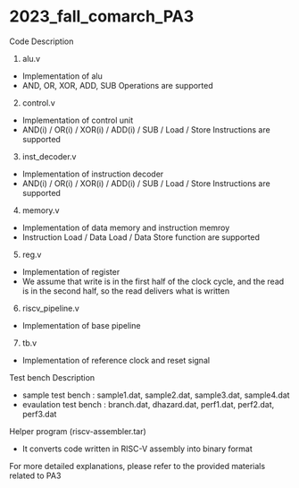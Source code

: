 # 2023_fall_comarch_PA3

Code Description

1. alu.v
- Implementation of alu
- AND, OR, XOR, ADD, SUB Operations are supported

2. control.v
- Implementation of control unit
- AND(i) / OR(i) / XOR(i) / ADD(i) / SUB / Load / Store Instructions are supported

3. inst_decoder.v
- Implementation of instruction decoder
- AND(i) / OR(i) / XOR(i) / ADD(i) / SUB / Load / Store Instructions are supported
  
4. memory.v
- Implementation of data memory and instruction memroy
- Instruction Load / Data Load / Data Store function are supported

5. reg.v
- Implementation of register
- We assume that write is in the first half of the clock cycle,
and the read is in the second half, so the read delivers what is written

6. riscv_pipeline.v
- Implementation of base pipeline

7. tb.v
- Implementation of reference clock and reset signal

Test bench Description

- sample test bench : sample1.dat, sample2.dat, sample3.dat, sample4.dat
- evaulation test bench : branch.dat, dhazard.dat, perf1.dat, perf2.dat, perf3.dat

Helper program (riscv-assembler.tar)
- It converts code written in RISC-V assembly into binary format 

For more detailed explanations, please refer to the provided materials related to PA3
